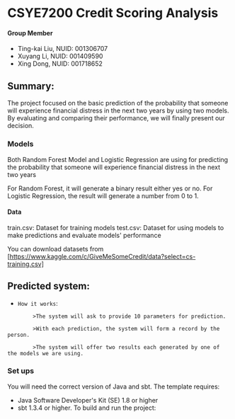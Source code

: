 # CSYE7200 Credit Scoring Analysis

#### Group Member

- Ting-kai Liu, NUID: 001306707
- Xuyang Li, NUID: 001409590
- Xing Dong, NUID: 001718652

## Summary:

The project focused on the basic prediction of the probability that someone will experience financial distress in the next two years by using two models. By evaluating and comparing their performance, we will finally present our decision.

### **Models**
Both Random Forest Model and Logistic Regression are using for predicting the probability that someone will experience financial distress in the next two years

For Random Forest, it will generate a binary result either yes or no.
For Logistic Regression, the result will generate a number from 0 to 1.

#### **Data** 
train.csv: Dataset for training models
test.csv: Dataset for using models to make predictions and evaluate models' performance

You can download datasets from [https://www.kaggle.com/c/GiveMeSomeCredit/data?select=cs-training.csv]

## Predicted system:
* `How it works`:
```
        >The system will ask to provide 10 parameters for prediction.
```
```
        >With each prediction, the system will form a record by the person.
```
```
        >The system will offer two results each generated by one of the models we are using. 
```
### Set ups
You will need the correct version of Java and sbt. 
The template requires:
- Java Software Developer's Kit (SE) 1.8 or higher
- sbt 1.3.4 or higher.
To build and run the project:
